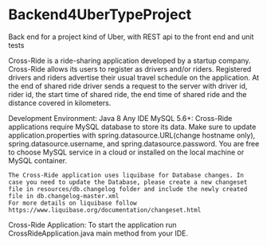 # Backend4UberTypeProject

Back end for a project kind of Uber, with REST api to the front end and unit tests

Cross-Ride is a ride-sharing application developed by a startup company. Cross-Ride allows its users to register as drivers and/or riders. Registered drivers and riders advertise their usual travel schedule on the application. At the end of shared ride driver sends a request to the server with driver id, rider id, the start time of shared ride, the end time of shared ride and the distance covered in kilometers.

Development Environment:
  Java 8
  Any IDE
  MySQL 5.6+:
    Cross-Ride applications require MySQL database to store its data. Make sure to update application.properties with spring.datasource.URL(change hostname only), spring.datasource.username, and  spring.datasource.password. You are free to choose MySQL service in a cloud or installed on the local machine or MySQL container.
    
    The Cross-Ride application uses liquibase for Database changes. In case you need to update the Database, please create a new changeset file in resources/db.changelog folder and include the newly created file in db.changelog-master.xml
    For more details on liquibase follow https://www.liquibase.org/documentation/changeset.html 
  Cross-Ride Application:
    To start the application run CrossRideApplication.java main method from your IDE.